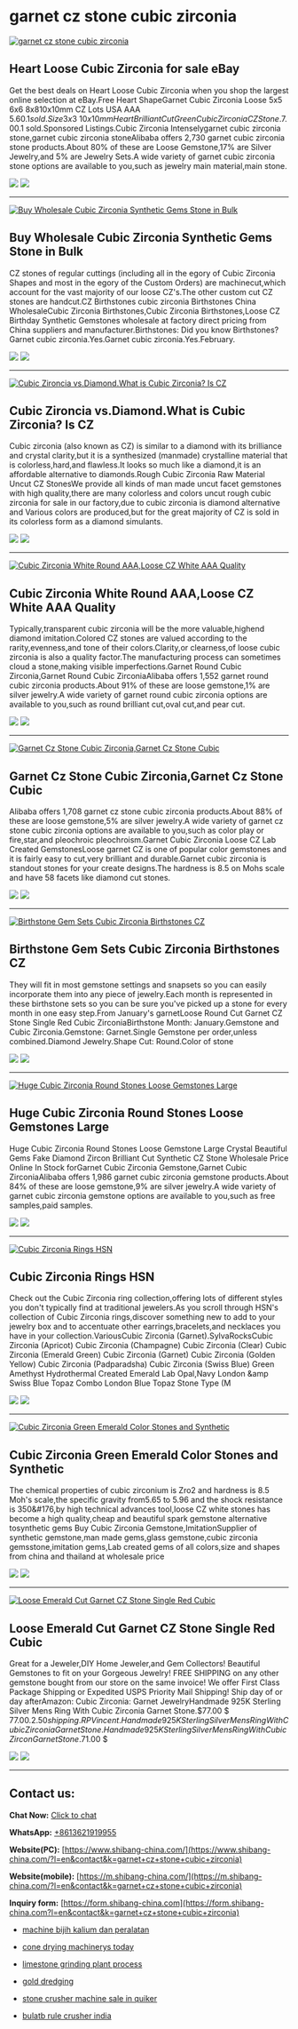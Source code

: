 # garnet cz stone cubic zirconia

<a href="https://swt.shibang-china.com/?l=en&img&k=garnet+cz+stone+cubic+zirconia" target="_blank">![garnet cz stone cubic zirconia](http://static.shibang-china.com/all-800x300/1264.jpg)</a>

## Heart Loose Cubic Zirconia for sale eBay
Get the best deals on Heart Loose Cubic Zirconia when you shop the largest online selection at eBay.Free Heart ShapeGarnet Cubic Zirconia Loose 5x5 6x6 8x810x10mm CZ Lots USA AAA $5.60.1 sold.Size 3x3~10x10mm Heart Brilliant Cut Green Cubic Zirconia CZ Stone.$7.00.1 sold.Sponsored Listings.Cubic Zirconia Intenselygarnet cubic zirconia stone,garnet cubic zirconia stoneAlibaba offers 2,730 garnet cubic zirconia stone products.About 80% of these are Loose Gemstone,17% are Silver Jewelry,and 5% are Jewelry Sets.A wide variety of garnet cubic zirconia stone options are available to you,such as jewelry main material,main stone.


<a href="https://whatsapp.shibangsoft.com/WhatsApp.php" target="_blank" title="WhatsApp">![](http://static.shibang-china.com/icon/whatsapp.png)</a> <a href="https://swt.shibang-china.com/?l=en&icon&k=garnet+cz+stone+cubic+zirconia" target="_blank">![](http://static.shibang-china.com/icon/chat-en.png)</a>

---

<a href="https://swt.shibang-china.com/?l=en&img&k=garnet+cz+stone+cubic+zirconia" target="_blank">![Buy Wholesale Cubic Zirconia Synthetic Gems Stone in Bulk](http://static.shibang-china.com/all-800x300/113.jpg)</a>

## Buy Wholesale Cubic Zirconia Synthetic Gems Stone in Bulk
CZ stones of regular cuttings (including all in the egory of Cubic Zirconia Shapes and most in the egory of the Custom Orders) are machinecut,which account for the vast majority of our loose CZ's.The other custom cut CZ stones are handcut.CZ Birthstones cubic zirconia Birthstones China WholesaleCubic Zirconia Birthstones,Cubic Zirconia Birthstones,Loose CZ Birthday Synthetic Gemstones wholesale at factory direct pricing from China suppliers and manufacturer.Birthstones: Did you know Birthstones? Garnet cubic zirconia.Yes.Garnet cubic zirconia.Yes.February.


<a href="https://whatsapp.shibangsoft.com/WhatsApp.php" target="_blank" title="WhatsApp">![](http://static.shibang-china.com/icon/whatsapp.png)</a> <a href="https://swt.shibang-china.com/?l=en&icon&k=garnet+cz+stone+cubic+zirconia" target="_blank">![](http://static.shibang-china.com/icon/chat-en.png)</a>

---

<a href="https://swt.shibang-china.com/?l=en&img&k=garnet+cz+stone+cubic+zirconia" target="_blank">![Cubic Zironcia vs.Diamond.What is Cubic Zirconia? Is CZ](http://static.shibang-china.com/all-800x300/901.jpg)</a>

## Cubic Zironcia vs.Diamond.What is Cubic Zirconia? Is CZ
Cubic zirconia (also known as CZ) is similar to a diamond with its brilliance and crystal clarity,but it is a synthesized (manmade) crystalline material that is colorless,hard,and flawless.It looks so much like a diamond,it is an affordable alternative to diamonds.Rough Cubic Zirconia Raw Material Uncut CZ StonesWe provide all kinds of man made uncut facet gemstones with high quality,there are many colorless and colors uncut rough cubic zirconia for sale in our factory,due to cubic zirconia is diamond alternative and Various colors are produced,but for the great majority of CZ is sold in its colorless form as a diamond simulants.


<a href="https://whatsapp.shibangsoft.com/WhatsApp.php" target="_blank" title="WhatsApp">![](http://static.shibang-china.com/icon/whatsapp.png)</a> <a href="https://swt.shibang-china.com/?l=en&icon&k=garnet+cz+stone+cubic+zirconia" target="_blank">![](http://static.shibang-china.com/icon/chat-en.png)</a>

---

<a href="https://swt.shibang-china.com/?l=en&img&k=garnet+cz+stone+cubic+zirconia" target="_blank">![Cubic Zirconia White Round AAA,Loose CZ White AAA Quality](http://static.shibang-china.com/all-800x300/1205.jpg)</a>

## Cubic Zirconia White Round AAA,Loose CZ White AAA Quality
Typically,transparent cubic zirconia will be the more valuable,highend diamond imitation.Colored CZ stones are valued according to the rarity,evenness,and tone of their colors.Clarity,or clearness,of loose cubic zirconia is also a quality factor.The manufacturing process can sometimes cloud a stone,making visible imperfections.Garnet Round Cubic Zirconia,Garnet Round Cubic ZirconiaAlibaba offers 1,552 garnet round cubic zirconia products.About 91% of these are loose gemstone,1% are silver jewelry.A wide variety of garnet round cubic zirconia options are available to you,such as round brilliant cut,oval cut,and pear cut.


<a href="https://whatsapp.shibangsoft.com/WhatsApp.php" target="_blank" title="WhatsApp">![](http://static.shibang-china.com/icon/whatsapp.png)</a> <a href="https://swt.shibang-china.com/?l=en&icon&k=garnet+cz+stone+cubic+zirconia" target="_blank">![](http://static.shibang-china.com/icon/chat-en.png)</a>

---

<a href="https://swt.shibang-china.com/?l=en&img&k=garnet+cz+stone+cubic+zirconia" target="_blank">![Garnet Cz Stone Cubic Zirconia,Garnet Cz Stone Cubic](http://static.shibang-china.com/all-800x300/877.jpg)</a>

## Garnet Cz Stone Cubic Zirconia,Garnet Cz Stone Cubic
Alibaba offers 1,708 garnet cz stone cubic zirconia products.About 88% of these are loose gemstone,5% are silver jewelry.A wide variety of garnet cz stone cubic zirconia options are available to you,such as color play or fire,star,and pleochroic pleochroism.Garnet Cubic Zirconia Loose CZ Lab Created GemstonesLoose garnet CZ is one of popular color gemstones and it is fairly easy to cut,very brilliant and durable.Garnet cubic zirconia is standout stones for your create designs.The hardness is 8.5 on Mohs scale and have 58 facets like diamond cut stones.


<a href="https://whatsapp.shibangsoft.com/WhatsApp.php" target="_blank" title="WhatsApp">![](http://static.shibang-china.com/icon/whatsapp.png)</a> <a href="https://swt.shibang-china.com/?l=en&icon&k=garnet+cz+stone+cubic+zirconia" target="_blank">![](http://static.shibang-china.com/icon/chat-en.png)</a>

---

<a href="https://swt.shibang-china.com/?l=en&img&k=garnet+cz+stone+cubic+zirconia" target="_blank">![Birthstone Gem Sets Cubic Zirconia Birthstones CZ](http://static.shibang-china.com/all-800x300/602.jpg)</a>

## Birthstone Gem Sets Cubic Zirconia Birthstones CZ
They will fit in most gemstone settings and snapsets so you can easily incorporate them into any piece of jewelry.Each month is represented in these birthstone sets so you can be sure you've picked up a stone for every month in one easy step.From January's garnetLoose Round Cut Garnet CZ Stone Single Red Cubic ZirconiaBirthstone Month: January.Gemstone and Cubic Zirconia.Gemstone: Garnet.Single Gemstone per order,unless combined.Diamond Jewelry.Shape Cut: Round.Color of stone


<a href="https://whatsapp.shibangsoft.com/WhatsApp.php" target="_blank" title="WhatsApp">![](http://static.shibang-china.com/icon/whatsapp.png)</a> <a href="https://swt.shibang-china.com/?l=en&icon&k=garnet+cz+stone+cubic+zirconia" target="_blank">![](http://static.shibang-china.com/icon/chat-en.png)</a>

---

<a href="https://swt.shibang-china.com/?l=en&img&k=garnet+cz+stone+cubic+zirconia" target="_blank">![Huge Cubic Zirconia Round Stones Loose Gemstones Large](http://static.shibang-china.com/all-800x300/970.jpg)</a>

## Huge Cubic Zirconia Round Stones Loose Gemstones Large
Huge Cubic Zirconia Round Stones Loose Gemstone Large Crystal Beautiful Gems Fake Diamond Zircon Brilliant Cut Synthetic CZ Stone Wholesale Price Online In Stock forGarnet Cubic Zirconia Gemstone,Garnet Cubic ZirconiaAlibaba offers 1,986 garnet cubic zirconia gemstone products.About 84% of these are loose gemstone,9% are silver jewelry.A wide variety of garnet cubic zirconia gemstone options are available to you,such as free samples,paid samples.


<a href="https://whatsapp.shibangsoft.com/WhatsApp.php" target="_blank" title="WhatsApp">![](http://static.shibang-china.com/icon/whatsapp.png)</a> <a href="https://swt.shibang-china.com/?l=en&icon&k=garnet+cz+stone+cubic+zirconia" target="_blank">![](http://static.shibang-china.com/icon/chat-en.png)</a>

---

<a href="https://swt.shibang-china.com/?l=en&img&k=garnet+cz+stone+cubic+zirconia" target="_blank">![Cubic Zirconia Rings HSN](http://static.shibang-china.com/all-800x300/198.jpg)</a>

## Cubic Zirconia Rings HSN
Check out the Cubic Zirconia ring collection,offering lots of different styles you don't typically find at traditional jewelers.As you scroll through HSN's collection of Cubic Zirconia rings,discover something new to add to your jewelry box and to accentuate other earrings,bracelets,and necklaces you have in your collection.VariousCubic Zirconia (Garnet).SylvaRocksCubic Zirconia (Apricot) Cubic Zirconia (Champagne) Cubic Zirconia (Clear) Cubic Zirconia (Emerald Green) Cubic Zirconia (Garnet) Cubic Zirconia (Golden Yellow) Cubic Zirconia (Padparadsha) Cubic Zirconia (Swiss Blue) Green Amethyst Hydrothermal Created Emerald Lab Opal,Navy London &amp Swiss Blue Topaz Combo London Blue Topaz Stone Type (M


<a href="https://whatsapp.shibangsoft.com/WhatsApp.php" target="_blank" title="WhatsApp">![](http://static.shibang-china.com/icon/whatsapp.png)</a> <a href="https://swt.shibang-china.com/?l=en&icon&k=garnet+cz+stone+cubic+zirconia" target="_blank">![](http://static.shibang-china.com/icon/chat-en.png)</a>

---

<a href="https://swt.shibang-china.com/?l=en&img&k=garnet+cz+stone+cubic+zirconia" target="_blank">![Cubic Zirconia Green Emerald Color Stones and Synthetic](http://static.shibang-china.com/all-800x300/1128.jpg)</a>

## Cubic Zirconia Green Emerald Color Stones and Synthetic
The chemical properties of cubic zirconium is Zro2 and hardness is 8.5 Moh's scale,the specific gravity from5.65 to 5.96 and the shock resistance is 350&#176,by high technical advances tool,loose CZ white stones has become a high quality,cheap and beautiful spark gemstone alternative tosynthetic gems Buy Cubic Zirconia Gemstone,ImitationSupplier of synthetic gemstone,man made gems,glass gemstone,cubic zirconia gemsstone,imitation gems,Lab created gems of all colors,size and shapes from china and thailand at wholesale price


<a href="https://whatsapp.shibangsoft.com/WhatsApp.php" target="_blank" title="WhatsApp">![](http://static.shibang-china.com/icon/whatsapp.png)</a> <a href="https://swt.shibang-china.com/?l=en&icon&k=garnet+cz+stone+cubic+zirconia" target="_blank">![](http://static.shibang-china.com/icon/chat-en.png)</a>

---

<a href="https://swt.shibang-china.com/?l=en&img&k=garnet+cz+stone+cubic+zirconia" target="_blank">![Loose Emerald Cut Garnet CZ Stone Single Red Cubic](http://static.shibang-china.com/all-800x300/216.jpg)</a>

## Loose Emerald Cut Garnet CZ Stone Single Red Cubic
Great for a Jeweler,DIY Home Jeweler,and Gem Collectors! Beautiful Gemstones to fit on your Gorgeous Jewelry! FREE SHIPPING on any other gemstone bought from our store on the same invoice! We offer First Class Package Shipping or Expedited USPS Priority Mail Shipping! Ship day of or day afterAmazon: Cubic Zirconia: Garnet JewelryHandmade 925K Sterling Silver Mens Ring With Cubic Zirconia Garnet Stone.$77.00 $ 77.00.$2.50 shipping.RPVincent.Handmade 925K Sterling Silver Mens Ring With Cubic Zirconia Garnet Stone.Handmade 925K Sterling Silver Mens Ring With Cubic Zircon Garnet Stone.$71.00 $


<a href="https://whatsapp.shibangsoft.com/WhatsApp.php" target="_blank" title="WhatsApp">![](http://static.shibang-china.com/icon/whatsapp.png)</a> <a href="https://swt.shibang-china.com/?l=en&icon&k=garnet+cz+stone+cubic+zirconia" target="_blank">![](http://static.shibang-china.com/icon/chat-en.png)</a>

---
## Contact us:

**Chat Now:** [Click to chat](https://swt.shibang-china.com?l=en&contact&k=garnet+cz+stone+cubic+zirconia)

**WhatsApp:**  [+8613621919955](https://whatsapp.shibangsoft.com/WhatsApp.php)

**Website(PC):** [https://www.shibang-china.com/](https://www.shibang-china.com/?l=en&contact&k=garnet+cz+stone+cubic+zirconia)

**Website(mobile):** [https://m.shibang-china.com/](https://m.shibang-china.com/?l=en&contact&k=garnet+cz+stone+cubic+zirconia)

**Inquiry form:** [https://form.shibang-china.com](https://form.shibang-china.com?l=en&contact&k=garnet+cz+stone+cubic+zirconia)

* [machine bijih kalium dan peralatan](../119/machine%20bijih%20kalium%20dan%20peralatan.md)

* [cone drying machinerys today](../124/cone%20drying%20machinerys%20today.md)

* [limestone grinding plant process](../121/limestone%20grinding%20plant%20process.md)

* [gold dredging](../118/gold%20dredging.md)

* [stone crusher machine sale in quiker](../114/stone%20crusher%20machine%20sale%20in%20quiker.md)

* [bulatb rule crusher india](../119/bulatb%20rule%20crusher%20india.md)